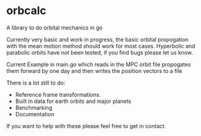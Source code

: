 # orbcalc

A library to do orbital mechanics in go

Currently very basic and work in progress, the basic orbital propogation with the mean motion method should work for most cases. 
Hyperbolic and parabolic orbits have not been tested, if you find bugs please let us know.

Current Example in main.go which reads in the MPC orbit file propogates them forward by one day and then writes the position vectors to a file

There is a lot still to do:

* Reference frame transformations.
* Built in data for earth orbits and major planets
* Benchmarking
* Documentation

If you want to help with these please feel free to get in contact.